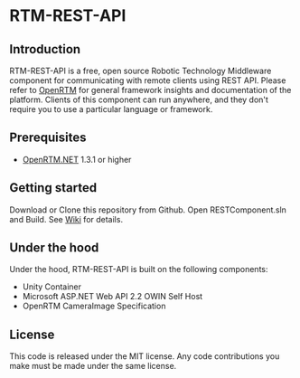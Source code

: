 RTM-REST-API
========================
Introduction
------------
RTM-REST-API is a free, open source Robotic Technology Middleware component for communicating with remote clients using REST API.
Please refer to [OpenRTM](http://openrtm.org/) for general framework insights and documentation of the platform.
Clients of this component can run anywhere, and they don't require you to use a particular language or framework. 

Prerequisites
-------------
* [OpenRTM.NET](http://www.sec.co.jp/robot/download_rtm.html) 1.3.1 or higher 

Getting started
---------------
Download or Clone this repository from Github. Open RESTComponent.sln and Build. See [Wiki](https://github.com/rachwal/RTM-REST-API/wiki/Getting-Started) for details.

Under the hood
---------------
Under the hood, RTM-REST-API is built on the following components:

* Unity Container
* Microsoft ASP.NET Web API 2.2 OWIN Self Host
* OpenRTM CameraImage Specification

License
---------------
This code is released under the MIT license. Any code contributions you make must be made under the same license.